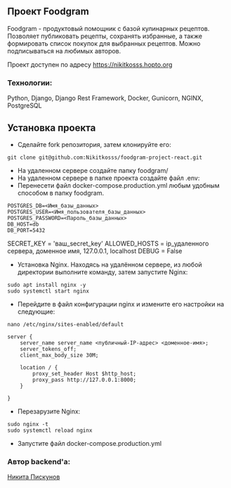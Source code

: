 ## Проект Foodgram

Foodgram - продуктовый помощник с базой кулинарных рецептов. Позволяет публиковать рецепты, сохранять избранные, а также формировать список покупок для выбранных рецептов. Можно подписываться на любимых авторов.

Проект доступен по адресу https://nikitkosss.hopto.org

### Технологии:

Python, Django, Django Rest Framework, Docker, Gunicorn, NGINX, PostgreSQL

## Установка проекта
- Сделайте fork репозитория, затем клонируйте его:
```
git clone git@github.com:Nikitkosss/foodgram-project-react.git
```


- На удаленном сервере создайте папку foodgram/
- На удаленном сервере в папке проекта cоздайте файл .env:
- Перенесети файл docker-compose.production.yml любым удобным способом в папку foodgram.
```
POSTGRES_DB=<Имя_базы_данных>
POSTGRES_USER=<Имя_пользователя_базы_данных>
POSTGRES_PASSWORD=<Пароль_базы_данных>
DB_HOST=db
DB_PORT=5432
```
SECRET_KEY = 'ваш_secret_key'
ALLOWED_HOSTS = ip_удаленного сервера, доменное имя, 127.0.0.1, localhost
DEBUG = False

- Установка Nginx. Находясь на удалённом сервере, из любой директории выполните команду, затем запустите Nginx:
```
sudo apt install nginx -y 
sudo systemctl start nginx
```
- Перейдите в файл конфигурации nginx и измените его настройки на следующие:
```
nano /etc/nginx/sites-enabled/default
```
```
server {
    server_name server_name <публичный-IP-адрес> <доменное-имя>;
    server_tokens_off;
    client_max_body_size 30M;

    location / {
        proxy_set_header Host $http_host;
        proxy_pass http://127.0.0.1:8000;
    }

}
```
- Перезарузите Nginx:
```
sudo nginx -t
sudo systemctl reload nginx
```
- Запустите файл docker-compose.production.yml
### Автор backend'а:

[Никита Пискунов](https://vk.com/peace_canoff)